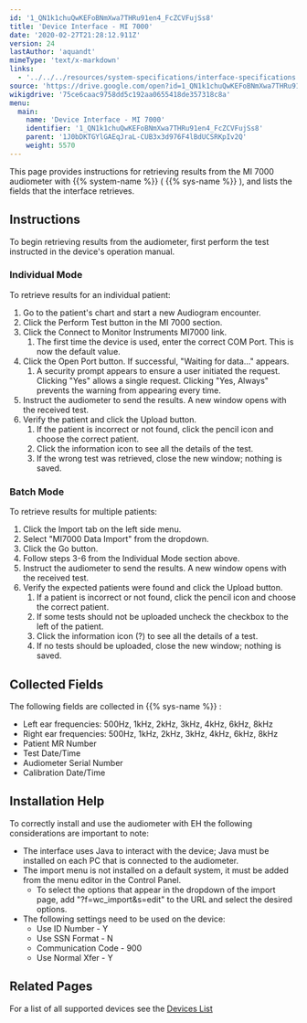 ```yaml
---
id: '1_QN1k1chuQwKEFoBNmXwa7THRu91en4_FcZCVFujSs8'
title: 'Device Interface - MI 7000'
date: '2020-02-27T21:28:12.911Z'
version: 24
lastAuthor: 'aquandt'
mimeType: 'text/x-markdown'
links:
  - '../../../resources/system-specifications/interface-specifications.md'
source: 'https://drive.google.com/open?id=1_QN1k1chuQwKEFoBNmXwa7THRu91en4_FcZCVFujSs8'
wikigdrive: '75ce6caac9758dd5c192aa0655418de357318c8a'
menu:
  main:
    name: 'Device Interface - MI 7000'
    identifier: '1_QN1k1chuQwKEFoBNmXwa7THRu91en4_FcZCVFujSs8'
    parent: '1J0bDKTGYlGAEqJraL-CUB3x3d976F4lBdUCSRKpIv2Q'
    weight: 5570
---
```

This page provides instructions for retrieving results from the MI 7000 audiometer with {{% system-name %}} ( {{% sys-name %}} ), and lists the fields that the interface retrieves.
  
## **Instructions**  
  
To begin retrieving results from the audiometer, first perform the test instructed in the device's operation manual.
  
### **Individual Mode**  
  
To retrieve results for an individual patient:
1. Go to the patient's chart and start a new Audiogram encounter.
2. Click the Perform Test button in the MI 7000 section.
3. Click the Connect to Monitor Instruments MI7000 link.
   1. The first time the device is used, enter the correct COM Port. This is now the default value.
1. Click the Open Port button. If successful, "Waiting for data..." appears.
   1. A security prompt appears to ensure a user initiated the request. Clicking "Yes" allows a single request. Clicking "Yes, Always" prevents the warning from appearing every time.
1. Instruct the audiometer to send the results. A new window opens with the received test.
2. Verify the patient and click the Upload button.
   1. If the patient is incorrect or not found, click the pencil icon and choose the correct patient.
   2. Click the information icon to see all the details of the test.
   3. If the wrong test was retrieved, close the new window; nothing is saved.
  
### **Batch Mode**  
  
To retrieve results for multiple patients:
1. Click the Import tab on the left side menu.
2. Select "MI7000 Data Import" from the dropdown.
3. Click the Go button.
4. Follow steps 3-6 from the Individual Mode section above.
5. Instruct the audiometer to send the results. A new window opens with the received test.
6. Verify the expected patients were found and click the Upload button.
   1. If a patient is incorrect or not found, click the pencil icon and choose the correct patient.
   2. If some tests should not be uploaded uncheck the checkbox to the left of the patient.
   3. Click the information icon (?) to see all the details of a test.
   4. If no tests should be uploaded, close the new window; nothing is saved.
  
## **Collected Fields**  
  
The following fields are collected in {{% sys-name %}} :
* Left ear frequencies: 500Hz, 1kHz, 2kHz, 3kHz, 4kHz, 6kHz, 8kHz
* Right ear frequencies: 500Hz, 1kHz, 2kHz, 3kHz, 4kHz, 6kHz, 8kHz
* Patient MR Number
* Test Date/Time
* Audiometer Serial Number
* Calibration Date/Time
  
## **Installation Help**  
  
To correctly install and use the audiometer with EH the following considerations are important to note:
* The interface uses Java to interact with the device; Java must be installed on each PC that is connected to the audiometer.
* The import menu is not installed on a default system, it must be added from the menu editor in the Control Panel.
   * To select the options that appear in the dropdown of the import page, add "?f=wc_import&s=edit" to the URL and select the desired options.
* The following settings need to be used on the device:
   * Use ID Number - Y
   * Use SSN Format - N
   * Communication Code - 900
   * Use Normal Xfer - Y
  
## **Related Pages**  
  
For a list of all supported devices see the [Devices List](../../../resources/system-specifications/interface-specifications.md)
